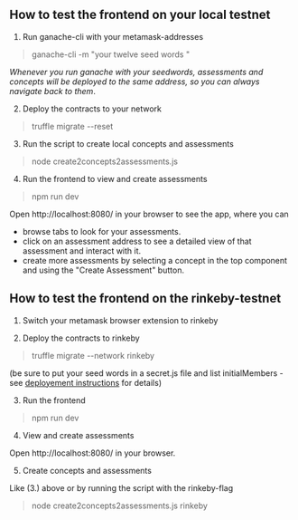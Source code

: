 ## How to test the frontend on your local testnet

1. Run ganache-cli with your metamask-addresses

> ganache-cli -m "your twelve seed words "

_Whenever you run ganache with your seedwords, assessments and concepts will be
deployed to the same address, so you can always navigate back to them_.

2. Deploy the contracts to your network

> truffle migrate --reset

3. Run the script to create local concepts and assessments

> node create2concepts2assessments.js 

4. Run the frontend to view and create assessments

> npm run dev

Open http://localhost:8080/ in your browser to see the app, where you can

- browse tabs to look for your assessments.
- click on an assessment address to see a detailed view of that assessment and interact with it.
- create more assessments by selecting a concept in the top component and using the "Create Assessment" button.

## How to test the frontend on the rinkeby-testnet

1. Switch your metamask browser extension to rinkeby

2. Deploy the contracts to rinkeby

> truffle migrate --network rinkeby

(be sure to put your seed words in a secret.js file and list initialMembers -
see [deployement instructions](https://gitlab.com/fathom/assess/#to-the-rinkeby-or-kovan-testnet) for details)

3. Run the frontend

> npm run dev

4. View and create assessments 

Open http://localhost:8080/ in your browser.

5. Create concepts and assessments

Like (3.) above or by running the script with the rinkeby-flag

> node create2concepts2assessments.js rinkeby
